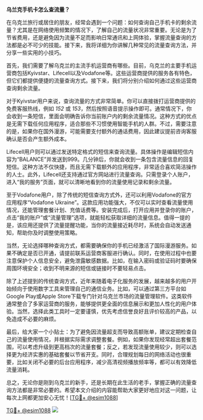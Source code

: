 **乌兰克手机卡怎么查流量？**

在乌克兰旅行或居住的朋友，经常会遇到一个问题：如何查询自己手机卡的剩余流量？尤其是在网络使用频繁的情况下，了解自己的流量状况非常重要。无论是为了节省费用，还是避免因为流量不足而影响日常通讯和上网体验，掌握流量查询的方法都是必不可少的技能。接下来，我将详细为你讲解几种常见的流量查询方法，并分享一些实用的小技巧。

首先，我们需要了解乌克兰的主流手机运营商有哪些。目前，乌克兰的主要手机运营商包括Kyivstar、Lifecell以及Vodafone等。这些运营商提供的服务各有特色，但它们都提供便捷的流量查询方式。接下来，我们将分别介绍如何通过这些运营商查询剩余流量。

对于Kyivstar用户来说，查询流量的方式非常简单。你可以直接拨打运营商提供的免费客服热线，例如 *152* 或 *153*，然后按照语音提示操作即可。通常情况下，你会收到一条短信，里面会明确告诉你当前账户内的剩余流量情况。这种方式的优点是无需下载任何应用程序，适合那些不习惯使用智能手机的人群。不过，需要注意的是，如果你在国外漫游，可能需要支付额外的通话费用，因此建议提前咨询客服确认是否会产生额外成本。

Lifecell用户则可以通过发送特定格式的短信来查询流量。具体操作是编辑短信内容为“BALANCE”并发送到999。几分钟后，你就会收到一条包含流量信息的回复短信。这种方法不仅快捷，而且无需下载额外的应用程序，非常适合喜欢简洁操作的人士。此外，Lifecell还支持通过官方网站进行流量查询。只需登录个人账户，进入“我的服务”页面，就可以清晰地看到你的流量使用记录和剩余流量。

至于Vodafone用户，除了传统的短信查询方式外，还可以利用Vodafone的官方应用程序“Vodafone Ukraine”。这款应用功能强大，不仅可以实时查看流量使用情况，还能管理套餐计划、充值话费等。安装完成后，打开应用并登录你的账户，点击“我的账户”或“流量管理”选项，就能轻松获取详细的流量信息。值得一提的是，该应用还提供了流量提醒功能，当你的流量接近耗尽时，系统会自动发送通知，帮助你及时调整使用策略。

当然，无论选择哪种查询方式，都需要确保你的手机已经激活了国际漫游服务。如果不确定是否已开通，请提前联系运营商客服进行确认。同时，在使用过程中也要注意保护个人信息安全，避免泄露敏感数据。比如，在输入密码或验证码时要确保周围环境安全；收到不明来源的短信或链接时不要轻易点击。

除了上述提到的传统查询方式，近年来随着电子化服务的发展，越来越多的用户开始倾向于使用数字工具来管理自己的通信业务。比如，可以通过第三方平台如Google Play或Apple Store下载专门针对乌克兰市场的流量管理软件。这类软件通常整合了多家运营商的服务，能够提供更全面的信息展示和更加人性化的用户体验。当然，选择此类工具时一定要谨慎，优先考虑信誉良好且评价较高的产品，以免造成不必要的麻烦。

最后，给大家一个小贴士：为了避免因流量超支而导致高额账单，建议定期检查自己的流量使用情况，并根据实际需求调整套餐。例如，如果你发现经常超出套餐范围，可以考虑升级到更高档次的流量套餐；反之，若发现流量使用较少，则可以选择更为经济实惠的基础套餐以节省开支。同时，合理规划每日的网络活动也很重要，比如关闭不必要的后台应用程序，减少高清视频播放频率等，都可以有效降低流量消耗。

总之，无论你是刚到乌克兰的新手，还是长期在此生活的老手，掌握正确的流量查询方法都是非常必要的。希望本文介绍的内容能帮助大家更好地应对这一问题，让每次上网都更加安心无忧！[[TG💪+ @esim1088](https://t.me/s/esim1088)]

[TG💪+ @esim1088](https://t.me/s/esim1088) ![](https://i.postimg.cc/4NQfJmqS/Snipaste-2025-05-13-00-14-12.png)